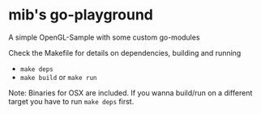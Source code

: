 mib's go-playground
===================

A simple OpenGL-Sample with some custom go-modules

Check the Makefile for details on dependencies, building and running

* `make deps`
* `make build` or `make run` 

Note: Binaries for OSX are included. If you wanna build/run on a different target you have to run `make deps` first.